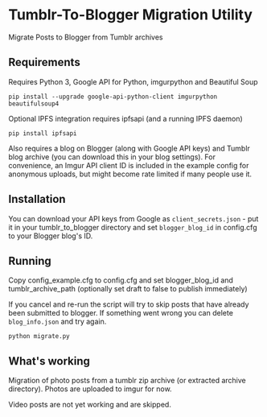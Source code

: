 # Tumblr-To-Blogger Migration Utility
Migrate Posts to Blogger from Tumblr archives

## Requirements
Requires Python 3, Google API for Python, imgurpython and Beautiful Soup
```
pip install --upgrade google-api-python-client imgurpython beautifulsoup4
```

Optional IPFS integration requires ipfsapi (and a running IPFS daemon)
```
pip install ipfsapi
```

Also requires a blog on Blogger (along with Google API keys) and Tumblr blog archive (you can download this in your blog settings). For convenience, an Imgur API client ID is included in the example config for anonymous uploads, but might become rate limited if many people use it.

## Installation
You can download your API keys from Google as ``client_secrets.json`` - put it in your tumblr_to_blogger directory and set ``blogger_blog_id`` in config.cfg to your Blogger blog's ID.

## Running
Copy config_example.cfg to config.cfg and set blogger_blog_id and tumblr_archive_path (optionally set draft to false to publish immediately)

If you cancel and re-run the script will try to skip posts that have already been submitted to blogger. If something went wrong you can delete ``blog_info.json`` and try again.

```
python migrate.py
```

## What's working
Migration of photo posts from a tumblr zip archive (or extracted archive directory). Photos are uploaded to imgur for now.

Video posts are not yet working and are skipped.
